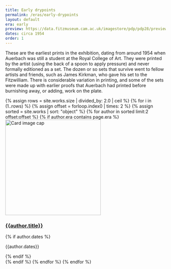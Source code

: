 ```yaml
---
title: Early drypoints
permalink: /eras/early-drypoints
layout: default
era: early
preview: https://data.fitzmuseum.cam.ac.uk/imagestore/pdp/pdp28/preview_P_8_2000.jpg
dates: circa 1954
order: 1
---
```


These are the earliest prints in the exhibition, dating from around 1954 when Auerbach was still a student at the Royal College of Art. They were printed by the artist (using the back of a spoon to apply pressure) and never formally editioned as a set. The dozen or so sets that survive went to fellow artists and friends, such as James Kirkman, who gave his set to the Fitzwilliam. There is considerable variation in printing, and some of the sets were made up with earlier proofs that Auerbach had printed before burnishing away, or adding, work on the plate.

<div class="container mb-3">
  <div class="row">
  {% assign rows =  site.works.size | divided_by: 2.0 | ceil %}
  {% for i in (1..rows) %}
  {% assign offset = forloop.index0 | times: 2 %}
  {% assign sorted =  site.works | sort: "object" %}
      {% for author in sorted limit:2 offset:offset %}
      {% if author.era contains page.era %}
      <div class="col-md-4 mb-3">
        <div class="card h-100" >
          <a href="{{site.baseurl}}{{ author.permalink }}" class="stretched-link">
            <img class="card-img-top square" src="{{author.preview}}" alt="Card image cap" width="300" height="300"/>
          </a>
          <div class="card-body">
            <h3 class="lead mt-2">
              <a href="{{site.baseurl}}{{ author.permalink }}" class="stretched-link">{{author.title}}</a>
            </h3>
            {% if author.dates %}
            <p class="text-info">{{author.dates}}</p>
            {% endif %}
          </div>
        </div>
      </div>
      {% endif %}
      {% endfor %}
    {% endfor %}


  </div>
</div>
